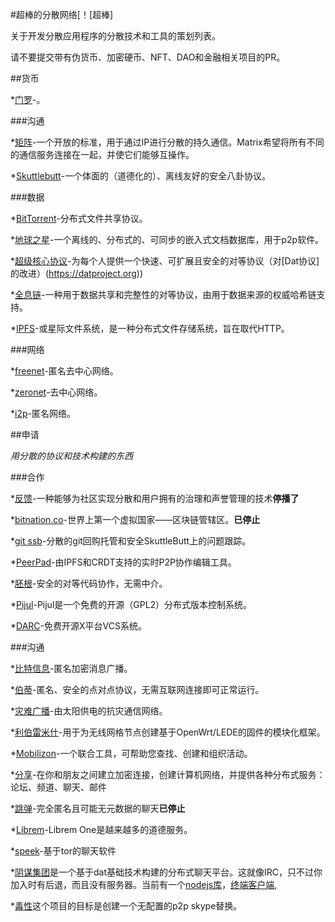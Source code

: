 #超棒的分散网络[！[超棒]



关于开发分散应用程序的分散技术和工具的策划列表。




请不要提交带有伪货币、加密硬币、NFT、DAO和金融相关项目的PR。




##货币

*[门罗](https://www.getmonero.org/zh-cn/index.html)-。




###沟通


*[矩阵](https://matrix.org/)-一个开放的标准，用于通过IP进行分散的持久通信。Matrix希望将所有不同的通信服务连接在一起，并使它们能够互操作。

*[Skuttlebutt](https://www.scuttlebutt.nz/)-一个体面的（道德化的）、离线友好的安全八卦协议。



###数据

*[BitTorrent](https://en.wikipedia.org/wiki/BitTorrent)-分布式文件共享协议。

*[地球之星](https://github.com/earthstar-project/earthstar)-一个离线的、分布式的、可同步的嵌入式文档数据库，用于p2p软件。

*[超级核心协议](https://hypercore-protocol.org/)-为每个人提供一个快速、可扩展且安全的对等协议（对[Dat协议]的改进）(https://datproject.org))

*[全息链](https://github.com/holochain/holochain)-一种用于数据共享和完整性的对等协议，由用于数据来源的权威哈希链支持。

*[IPFS](https://ipfs.io/)-或星际文件系统，是一种分布式文件存储系统，旨在取代HTTP。



###网络

*[freenet](https://freenetproject.org/)-匿名去中心网络。


*[zeronet](https://zeronet.dev/)-去中心网络。


*[i2p](https://geti2p.net/en/)-匿名网络。






##申请

*用分散的协议和技术构建的东西*




###合作

*[反馈](http://backfeed.cc/)-一种能够为社区实现分散和用户拥有的治理和声誉管理的技术**停播了**

*[bitnation.co](https://bitnation.co)-世界上第一个虚拟国家——区块链管辖区。**已停止**

*[git ssb](https://github.com/clehner/git-ssb)-分散的git回购托管和安全SkuttleButt上的问题跟踪。

*[PeerPad](https://peerpad.net)-由IPFS和CRDT支持的实时P2P协作编辑工具。

*[胚根](https://radicle.xyz/)-安全的对等代码协作，无需中介。

*[Pijul](https://pijul.org/)-Pijul是一个免费的开源（GPL2）分布式版本控制系统。

*[DARC](http://darcs.net/)-免费开源X平台VCS系统。



###沟通

*[比特信息](https://bitmessage.org/wiki/Main_Page)-匿名加密消息广播。

*[伯蒂](https://github.com/berty/berty)-匿名、安全的点对点协议，无需互联网连接即可正常运行。

*[灾难广播](https://disaster.radio)-由太阳供电的抗灾通信网络。



*[利伯雷米什](https://libremesh.org/)-用于为无线网格节点创建基于OpenWrt/LEDE的固件的模块化框架。

*[Mobilizon](https://joinmobilizon.org/)-一个联合工具，可帮助您查找、创建和组织活动。

*[分享](https://retroshare.cc/)-在你和朋友之间建立加密连接，创建计算机网络，并提供各种分布式服务：论坛、频道、聊天、邮件

*[跳弹](https://ricochet.im/)-完全匿名且可能无元数据的聊天**已停止**

*[Librem](https://librem.one)-Librem One是越来越多的道德服务。


*[speek](https://speek.network/)-基于tor的聊天软件


*[阴谋集团](http://cabal.chat)是一个基于dat基础技术构建的分布式聊天平台。这就像IRC，只不过你加入时有后退，而且没有服务器。当前有一个[nodejs库](https://github.com/cabal-club/cabal-core)，[终端客户端](https://github.com/cabal-club/cabal),


*[毒性](https://tox.chat)这个项目的目标是创建一个无配置的p2p skype替换。

